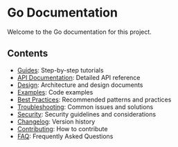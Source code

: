 # Go Documentation

Welcome to the Go documentation for this project.

## Contents

- [Guides](guides/): Step-by-step tutorials
- [API Documentation](api/): Detailed API reference
- [Design](design/): Architecture and design documents
- [Examples](examples/): Code examples
- [Best Practices](best_practices/): Recommended patterns and practices
- [Troubleshooting](troubleshooting/): Common issues and solutions
- [Security](security/): Security guidelines and considerations
- [Changelog](changelog/): Version history
- [Contributing](contributing/): How to contribute
- [FAQ](faq/): Frequently Asked Questions
